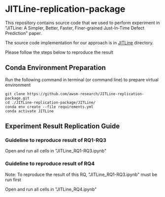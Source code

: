 
# JITLine-replication-package

  

This repository contains source code that we used to perform experiment in "JITLine: A Simpler, Better, Faster, Finer-grained Just-In-Time Defect Prediction" paper.

  

The source code implementation for our approach is in [JITLine](https://github.com/awsm-research/JITLine-replication-package/tree/master/JITLine  "JITLine") directory.

  

Please follow the steps below to reproduce the result

## Conda Environment Preparation

Run the following command in terminal (or command line) to prepare virtual environment

    git clone https://github.com/awsm-research/JITLine-replication-package.git
    cd ./JITLine-replication-package/JITLine/
    conda env create --file requirements.yml
    conda activate JITLine

## Experiment Result Replication Guide

### Guideline to reproduce result of RQ1-RQ3

Open and run all cells in "JITLine_RQ1-RQ3.ipynb"  

### Guideline to reproduce result of RQ4

Note: To reproduce the result of this RQ, "JITLine_RQ1-RQ3.ipynb" must be run first

Open and run all cells in "JITLine_RQ4.ipynb" 
